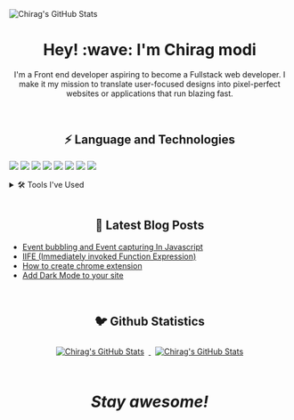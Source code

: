 <span style="position: reletive;">
  <img src="https://github.com/jh3y/jh3y/raw/master/assets/header-banner--optimized.svg" alt="Chirag's GitHub Stats" />
  <!-- <img style="position: absolute; top: 5%; right: 5%" src="https://github.com/jh3y/jh3y/raw/master/assets/header-banner--optimized.svg" alt="Chirag's GitHub Stats" /> -->
</span>
<h1 align='center'> Hey! :wave: I'm Chirag modi</h1>
<p align='center'>

</p>
<p align='center'>I'm a Front end developer aspiring to become a Fullstack web developer. I make it my mission to translate user-focused designs into pixel-perfect websites or applications that run blazing fast.</p>

<br>

<h2 align='center'>⚡️ Language and Technologies </h2>



![](https://img.shields.io/badge/Code-React-informational?style=flat&logo=react&logoColor=white&color=df2525)
![](https://img.shields.io/badge/Code-JavaScript-informational?style=flat&logo=JavaScript&logoColor=white&color=df2525)
![](https://img.shields.io/badge/Style-HTML-informational?style=flat&logo=css3&logoColor=white&color=df2525)
![](https://img.shields.io/badge/Style-CSS-informational?style=flat&logo=css3&logoColor=white&color=df2525)
![](https://img.shields.io/badge/Style-Tailwind-informational?style=flat&logo=Tailwind-CSS&logoColor=white&color=df2525)
![](https://img.shields.io/badge/Style-MaterialUI-informational?style=flat&logo=MaterialUI-CSS&logoColor=white&color=df2525)
![](https://img.shields.io/badge/Style-Bootstrap-informational?style=flat&logo=Bootstrap-CSS&logoColor=white&color=df2525)
![](https://img.shields.io/badge/Style-Sass-informational?style=flat&logo=Sass&logoColor=white&color=df2525)
<details>
<summary >🛠️ Tools I've Used</summary>
<br>


![](https://img.shields.io/badge/Tools-Netlify-informational?style=flat&logo=netlify&logoColor=white&color=df2525)
![](https://img.shields.io/badge/Tools-Heroku-informational?style=flat&logo=netlify&logoColor=white&color=df2525)
![](https://img.shields.io/badge/Tools-NPM-informational?style=flat&logo=npm&logoColor=white&color=df2525)
![](https://img.shields.io/badge/Tools-Postman-informational?style=flat&logo=Postman&logoColor=white&color=df2525)
![](https://img.shields.io/badge/Tools-GitHub-informational?style=flat&logo=GitHub&logoColor=white&color=df2525)
![](https://img.shields.io/badge/Tools-GitLab-informational?style=flat&logo=GitLab&logoColor=white&color=df2525)
![](https://img.shields.io/badge/Tools-VisualStudioCode-informational?style=flat&logo=GitLab&logoColor=white&color=df2525)
<br>
<p>Learning</p>

![](https://img.shields.io/badge/Test-Jest-informational?style=flat&logo=jest&logoColor=white&color=df2525)
![](https://img.shields.io/badge/Code-Redux-informational?style=flat&logo=Redux&logoColor=white&color=df2525)
![](https://img.shields.io/badge/Code-Typescript-informational?style=flat&logo=Typescript&logoColor=white&color=df2525)

<br>
</details>


<br>
<h2 align='center'>📝 Latest Blog Posts</h2>

<!-- BLOG-POST-LIST:START -->
- [Event bubbling and Event capturing In Javascript](https://chirag1.hashnode.dev/event-bubbling-and-event-capturing-in-javascript)
- [IIFE (Immediately invoked Function Expression)](https://chirag1.hashnode.dev/iife-immediately-invoked-function-expression)
- [How to create chrome extension](https://chirag1.hashnode.dev/how-to-create-chrome-extension)
- [Add Dark Mode to your site](https://chirag1.hashnode.dev/add-dark-mode-to-your-site)
<!-- BLOG-POST-LIST:END -->

<br>
<h2 align='center'>🐦 Github Statistics </h2>

<div align='center'>
<a href="https://github.com/braydoncoyer">
  <img style="margin:0.5rem" src="https://github-readme-stats.vercel.app/api/top-langs?username=Chiragmodi01&show_icons=true&locale=en&layout=compact&title_color=ffffff&text_color=c9cacc&icon_color=4AB097&bg_color=1A2B34" alt="Chirag's GitHub Stats" />
</a>

<a href="https://github.com/braydoncoyer">
  <img style="margin:0.5rem" src="https://github-readme-stats.vercel.app/api?username=Chiragmodi01&show_icons=true&line_height=27&count_private=true&title_color=ffffff&text_color=c9cacc&icon_color=4AB097&bg_color=1A2B34" alt="Chirag's GitHub Stats" />
</a>
</div>

<br>



<h1 align='center'><i>Stay awesome!</i></h1>
